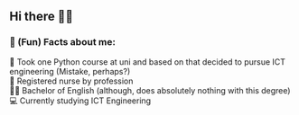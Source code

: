 ## Hi there 👋🦋

<!--
**mmertsa/mmertsa** is a ✨ _special_ ✨ repository because its `README.md` (this file) appears on your GitHub profile.

Here are some ideas to get you started:

- 🔭 I’m currently working on ...
- 🌱 I’m currently learning ...
- 👯 I’m looking to collaborate on ...
- 🤔 I’m looking for help with ...
- 💬 Ask me about ...
- 📫 How to reach me: ...
- 😄 Pronouns: ...
- ⚡ Fun fact: ...
-->
### 🌸 (Fun) Facts about me:
🐍 Took one Python course at uni and based on that decided to pursue ICT engineering (Mistake, perhaps?) <br>
💊 Registered nurse by profession <br>
👩‍🎓 Bachelor of English (although, does absolutely nothing with this degree)<br>
💻 Currently studying ICT Engineering

### 
